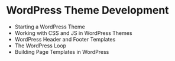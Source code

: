 # WordPress Theme Development
- Starting a WordPress Theme 
- Working with CSS and JS in WordPress Themes 
- WordPress Header and Footer Templates 
- The WordPress Loop 
- Building Page Templates in WordPress 
